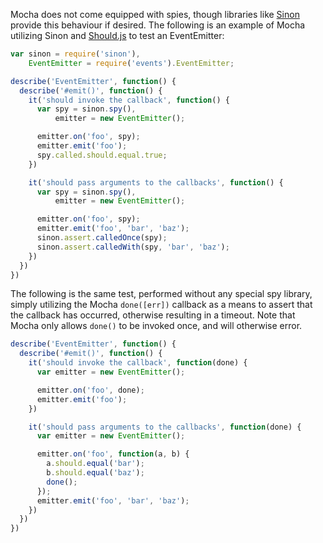 Mocha does not come equipped with spies, though libraries like [Sinon](https://github.com/cjohansen/sinon.js) provide this behaviour if desired. The following is an example of Mocha utilizing Sinon and [Should.js](https://github.com/shouldjs/should.js) to test an EventEmitter:

```javascript
var sinon = require('sinon'),
    EventEmitter = require('events').EventEmitter;

describe('EventEmitter', function() {
  describe('#emit()', function() {
    it('should invoke the callback', function() {
      var spy = sinon.spy(),
          emitter = new EventEmitter();

      emitter.on('foo', spy);
      emitter.emit('foo');
      spy.called.should.equal.true;
    })

    it('should pass arguments to the callbacks', function() {
      var spy = sinon.spy(),
          emitter = new EventEmitter();

      emitter.on('foo', spy);
      emitter.emit('foo', 'bar', 'baz');
      sinon.assert.calledOnce(spy);
      sinon.assert.calledWith(spy, 'bar', 'baz');
    })
  })
})
```

The following is the same test, performed without any special spy library, simply utilizing the Mocha `done([err])` callback as a means to assert that the callback has occurred, otherwise resulting in a timeout. Note that Mocha only allows `done()` to be invoked once, and will otherwise error.

```javascript
describe('EventEmitter', function() {
  describe('#emit()', function() {
    it('should invoke the callback', function(done) {
      var emitter = new EventEmitter();

      emitter.on('foo', done);
      emitter.emit('foo');
    })

    it('should pass arguments to the callbacks', function(done) {
      var emitter = new EventEmitter();

      emitter.on('foo', function(a, b) {
        a.should.equal('bar');
        b.should.equal('baz');
        done();
      });
      emitter.emit('foo', 'bar', 'baz');
    })
  })
})
```
